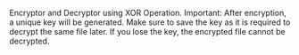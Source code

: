 Encryptor and Decryptor using XOR Operation.
Important: After encryption, a unique key will be generated. Make sure to save the key as it is required to decrypt the same file later. If you lose the key, the encrypted file cannot be decrypted.
